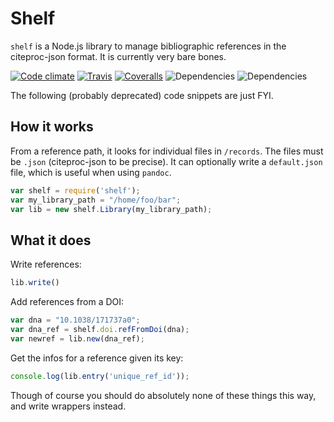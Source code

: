 # Shelf

`shelf` is a Node.js library to manage bibliographic references in the
citeproc-json format. It is currently very bare bones.

[![Code climate](https://img.shields.io/codeclimate/github/tpoisot/shelf.svg)](https://codeclimate.com/github/tpoisot/shelf)
[![Travis](https://img.shields.io/travis/tpoisot/shelf.svg)](https://travis-ci.org/tpoisot/shelf)
[![Coveralls](https://img.shields.io/coveralls/tpoisot/shelf.svg)](https://coveralls.io/github/tpoisot/shelf)
![Dependencies](https://img.shields.io/david/tpoisot/shelf.svg)
![Dependencies](https://img.shields.io/david/dev/tpoisot/shelf.svg)

The following (probably deprecated) code snippets are just FYI.

## How it works

From a reference path, it looks for individual files in `/records`. The files
must be `.json` (citeproc-json to be precise). It can optionally write a
`default.json` file, which is useful when using `pandoc`.

~~~ javascript
var shelf = require('shelf');
var my_library_path = "/home/foo/bar";
var lib = new shelf.Library(my_library_path);
~~~

## What it does

Write references:

~~~ javascript
lib.write()
~~~

Add references from a DOI:

~~~ javascript
var dna = "10.1038/171737a0";
var dna_ref = shelf.doi.refFromDoi(dna);
var newref = lib.new(dna_ref);
~~~

Get the infos for a reference given its key:

~~~ javascript
console.log(lib.entry('unique_ref_id'));
~~~

Though of course you should do absolutely none of these things this way, and
write wrappers instead.
